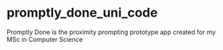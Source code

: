 # promptly_done_uni_code
Promptly Done is the proximity prompting prototype app created for my MSc in Computer Science
